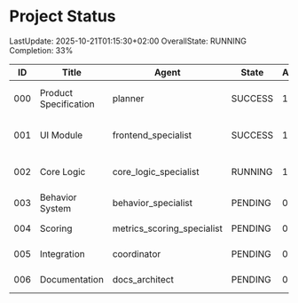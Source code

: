 # Project Status

LastUpdate: 2025-10-21T01:15:30+02:00
OverallState: RUNNING
Completion: 33%

| ID | Title | Agent | State | Attempt | LastUpdated | Notes |
|----|--------|--------|--------|----------|--------------|-------|
| 000 | Product Specification | planner | SUCCESS | 1 | 2025-10-21T01:07:30+02:00 | PRODUCT_SPEC.md, PROJECT_PLAN.md created |
| 001 | UI Module | frontend_specialist | SUCCESS | 1 | 2025-10-21T01:15:00+02:00 | Canvas rendering and input handling implemented |
| 002 | Core Logic | core_logic_specialist | RUNNING | 1 | 2025-10-21T01:15:30+02:00 | Starting collision detection and physics |
| 003 | Behavior System | behavior_specialist | PENDING | 0 | - | Waiting for core logic |
| 004 | Scoring | metrics_scoring_specialist | PENDING | 0 | - | Waiting for core logic |
| 005 | Integration | coordinator | PENDING | 0 | - | Waiting for tasks 3 & 4 |
| 006 | Documentation | docs_architect | PENDING | 0 | - | Waiting for integration |
